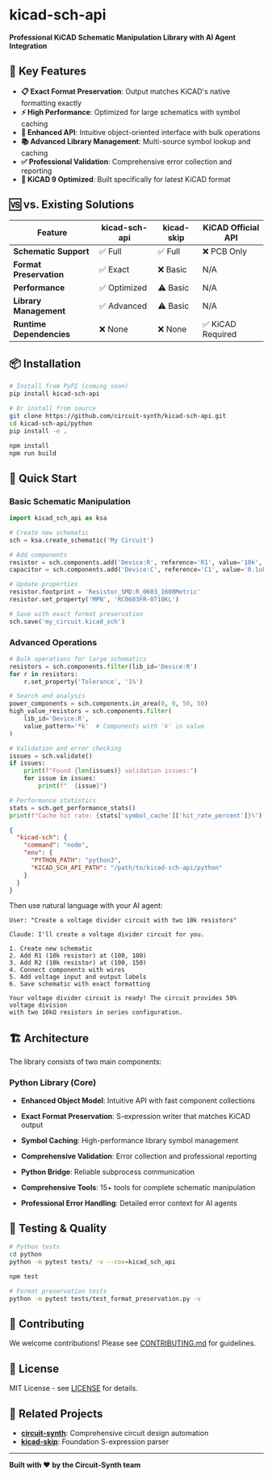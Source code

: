 # kicad-sch-api

**Professional KiCAD Schematic Manipulation Library with AI Agent Integration**


## 🚀 Key Features

- **📋 Exact Format Preservation**: Output matches KiCAD's native formatting exactly
- **⚡ High Performance**: Optimized for large schematics with symbol caching
- **🔧 Enhanced API**: Intuitive object-oriented interface with bulk operations
- **📚 Advanced Library Management**: Multi-source symbol lookup and caching
- **✅ Professional Validation**: Comprehensive error collection and reporting
- **🎯 KiCAD 9 Optimized**: Built specifically for latest KiCAD format

## 🆚 vs. Existing Solutions

| Feature | kicad-sch-api | kicad-skip | KiCAD Official API |
|---------|---------------|------------|-------------------|
| **Schematic Support** | ✅ Full | ✅ Full | ❌ PCB Only |
| **Format Preservation** | ✅ Exact | ❌ Basic | N/A |
| **Performance** | ✅ Optimized | ⚠️ Basic | N/A |
| **Library Management** | ✅ Advanced | ⚠️ Basic | N/A |
| **Runtime Dependencies** | ❌ None | ❌ None | ✅ KiCAD Required |

## 📦 Installation

```bash
# Install from PyPI (coming soon)
pip install kicad-sch-api

# Or install from source
git clone https://github.com/circuit-synth/kicad-sch-api.git
cd kicad-sch-api/python
pip install -e .

npm install
npm run build
```

## 🎯 Quick Start

### Basic Schematic Manipulation

```python
import kicad_sch_api as ksa

# Create new schematic
sch = ksa.create_schematic('My Circuit')

# Add components
resistor = sch.components.add('Device:R', reference='R1', value='10k', position=(100, 100))
capacitor = sch.components.add('Device:C', reference='C1', value='0.1uF', position=(150, 100))

# Update properties
resistor.footprint = 'Resistor_SMD:R_0603_1608Metric'
resistor.set_property('MPN', 'RC0603FR-0710KL')

# Save with exact format preservation
sch.save('my_circuit.kicad_sch')
```

### Advanced Operations

```python
# Bulk operations for large schematics
resistors = sch.components.filter(lib_id='Device:R')
for r in resistors:
    r.set_property('Tolerance', '1%')

# Search and analysis
power_components = sch.components.in_area(0, 0, 50, 50)
high_value_resistors = sch.components.filter(
    lib_id='Device:R', 
    value_pattern='*k'  # Components with 'k' in value
)

# Validation and error checking
issues = sch.validate()
if issues:
    print(f"Found {len(issues)} validation issues:")
    for issue in issues:
        print(f"  {issue}")

# Performance statistics
stats = sch.get_performance_stats()
print(f"Cache hit rate: {stats['symbol_cache']['hit_rate_percent']}%")
```



```json
{
  "kicad-sch": {
    "command": "node",
    "env": {
      "PYTHON_PATH": "python3",
      "KICAD_SCH_API_PATH": "/path/to/kicad-sch-api/python"
    }
  }
}
```

Then use natural language with your AI agent:

```
User: "Create a voltage divider circuit with two 10k resistors"

Claude: I'll create a voltage divider circuit for you.

1. Create new schematic
2. Add R1 (10k resistor) at (100, 100)
3. Add R2 (10k resistor) at (100, 150) 
4. Connect components with wires
5. Add voltage input and output labels
6. Save schematic with exact formatting

Your voltage divider circuit is ready! The circuit provides 50% voltage division
with two 10kΩ resistors in series configuration.
```

## 🏗️ Architecture

The library consists of two main components:

### Python Library (Core)
- **Enhanced Object Model**: Intuitive API with fast component collections
- **Exact Format Preservation**: S-expression writer that matches KiCAD output
- **Symbol Caching**: High-performance library symbol management
- **Comprehensive Validation**: Error collection and professional reporting

- **Python Bridge**: Reliable subprocess communication
- **Comprehensive Tools**: 15+ tools for complete schematic manipulation
- **Professional Error Handling**: Detailed error context for AI agents

## 🧪 Testing & Quality

```bash
# Python tests
cd python
python -m pytest tests/ -v --cov=kicad_sch_api

npm test

# Format preservation tests
python -m pytest tests/test_format_preservation.py -v
```

## 🤝 Contributing

We welcome contributions! Please see [CONTRIBUTING.md](CONTRIBUTING.md) for guidelines.

## 📄 License

MIT License - see [LICENSE](LICENSE) for details.

## 🔗 Related Projects

- **[circuit-synth](https://github.com/circuit-synth/circuit-synth)**: Comprehensive circuit design automation
- **[kicad-skip](https://github.com/psychogenic/kicad-skip)**: Foundation S-expression parser

---

**Built with ❤️ by the Circuit-Synth team**
